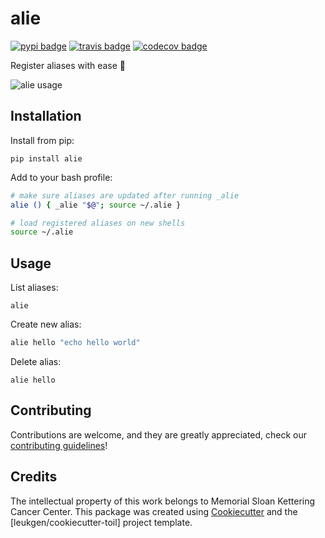 # alie

[![pypi badge][pypi_badge]][pypi_base]
[![travis badge][travis_badge]][travis_base]
[![codecov badge][codecov_badge]][codecov_base]

Register aliases with ease 👟

![alie usage][gif]

## Installation

Install from pip:

    pip install alie

Add to your bash profile:

```bash
# make sure aliases are updated after running _alie
alie () { _alie "$@"; source ~/.alie }

# load registered aliases on new shells
source ~/.alie
```

## Usage

List aliases:

    alie

Create new alias:

```bash
alie hello "echo hello world"
```

Delete alias:

    alie hello

## Contributing

Contributions are welcome, and they are greatly appreciated, check our [contributing guidelines](.github/CONTRIBUTING.md)!

## Credits

The intellectual property of this work belongs to Memorial Sloan Kettering Cancer Center. This package was created using [Cookiecutter] and the [leukgen/cookiecutter-toil] project template.

[cookiecutter]: https://github.com/audreyr/cookiecutter
[codecov_badge]: https://codecov.io/gh/jsmedmar/alie/branch/master/graph/badge.svg
[codecov_base]: https://codecov.io/gh/jsmedmar/alie
[pypi_badge]: https://img.shields.io/pypi/v/alie.svg
[pypi_base]: https://pypi.python.org/pypi/alie
[travis_badge]: https://img.shields.io/travis/jsmedmar/alie.svg
[travis_base]: https://travis-ci.org/jsmedmar/alie
[gif]: https://user-images.githubusercontent.com/8843150/44878536-22374a00-ac75-11e8-8ed0-6d69efd2c495.gif
